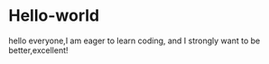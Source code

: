 # Hello-world
hello everyone,I am eager to learn coding,
and I strongly want to be better,excellent!

